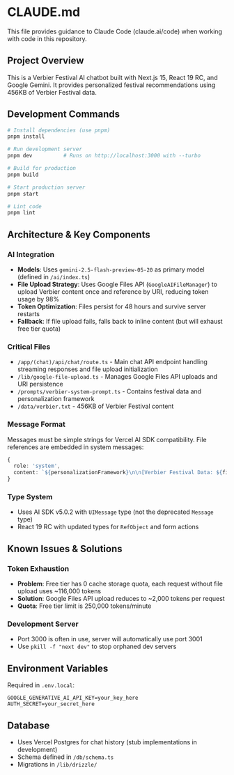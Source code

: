 # CLAUDE.md

This file provides guidance to Claude Code (claude.ai/code) when working with code in this repository.

## Project Overview

This is a Verbier Festival AI chatbot built with Next.js 15, React 19 RC, and Google Gemini. It provides personalized festival recommendations using 456KB of Verbier Festival data.

## Development Commands

```bash
# Install dependencies (use pnpm)
pnpm install

# Run development server
pnpm dev          # Runs on http://localhost:3000 with --turbo

# Build for production
pnpm build

# Start production server
pnpm start

# Lint code
pnpm lint
```

## Architecture & Key Components

### AI Integration
- **Models**: Uses `gemini-2.5-flash-preview-05-20` as primary model (defined in `/ai/index.ts`)
- **File Upload Strategy**: Uses Google Files API (`GoogleAIFileManager`) to upload Verbier content once and reference by URI, reducing token usage by 98%
- **Token Optimization**: Files persist for 48 hours and survive server restarts
- **Fallback**: If file upload fails, falls back to inline content (but will exhaust free tier quota)

### Critical Files
- `/app/(chat)/api/chat/route.ts` - Main chat API endpoint handling streaming responses and file upload initialization
- `/lib/google-file-upload.ts` - Manages Google Files API uploads and URI persistence
- `/prompts/verbier-system-prompt.ts` - Contains festival data and personalization framework
- `/data/verbier.txt` - 456KB of Verbier Festival content

### Message Format
Messages must be simple strings for Vercel AI SDK compatibility. File references are embedded in system messages:
```typescript
{
  role: 'system',
  content: `${personalizationFramework}\n\n[Verbier Festival Data: ${fileUri}]`
}
```

### Type System
- Uses AI SDK v5.0.2 with `UIMessage` type (not the deprecated `Message` type)
- React 19 RC with updated types for `RefObject` and form actions

## Known Issues & Solutions

### Token Exhaustion
- **Problem**: Free tier has 0 cache storage quota, each request without file upload uses ~116,000 tokens
- **Solution**: Google Files API upload reduces to ~2,000 tokens per request
- **Quota**: Free tier limit is 250,000 tokens/minute

### Development Server
- Port 3000 is often in use, server will automatically use port 3001
- Use `pkill -f "next dev"` to stop orphaned dev servers

## Environment Variables

Required in `.env.local`:
```
GOOGLE_GENERATIVE_AI_API_KEY=your_key_here
AUTH_SECRET=your_secret_here
```

## Database
- Uses Vercel Postgres for chat history (stub implementations in development)
- Schema defined in `/db/schema.ts`
- Migrations in `/lib/drizzle/`